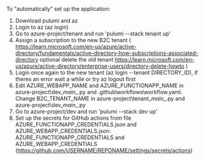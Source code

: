 To "automatically" set up the application:
1. Download pulumi and az
2. Login to az (az login)
3. Go to azure-project/tenant and run 'pulumi --stack tenant up'
4. Assign a subscription to the new B2C tenant ( https://learn.microsoft.com/en-us/azure/active-directory/fundamentals/active-directory-how-subscriptions-associated-directory optional delete the old tenant https://learn.microsoft.com/en-us/azure/active-directory/enterprise-users/directory-delete-howto )
5. Login once again to the new tenant (az login --tenant DIRECTORY_ID), if theres an error wait a while or try az logout first
6. Edit AZURE_WEBAPP_NAME and AZURE_FUNCTIONAPP_NAME in azure-project\dev\__main__.py and .github\workflows\workflow.yaml. Change B2C_TENANT_NAME in azure-project\tenant\__main__.py and azure-project\dev\__main__.py 
6. Go to azure-project/dev and run 'pulumi --stack dev up'
7. Set up the secrets for GitHub actions from file AZURE_FUNCTIONAPP_CREDENTIALS.json and AZURE_WEBAPP_CREDENTIALS.json: AZURE_FUNCTIONAPP_CREDENTIALS and AZURE_WEBAPP_CREDENTIALS (https://github.com/USERNAME/REPONAME/settings/secrets/actions)

